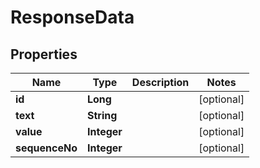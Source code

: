 # ResponseData

## Properties
Name | Type | Description | Notes
------------ | ------------- | ------------- | -------------
**id** | **Long** |  |  [optional]
**text** | **String** |  |  [optional]
**value** | **Integer** |  |  [optional]
**sequenceNo** | **Integer** |  |  [optional]
